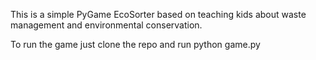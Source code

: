 This is a simple PyGame EcoSorter based on teaching kids about waste management and environmental conservation.

To run the game just clone the repo and run python game.py
